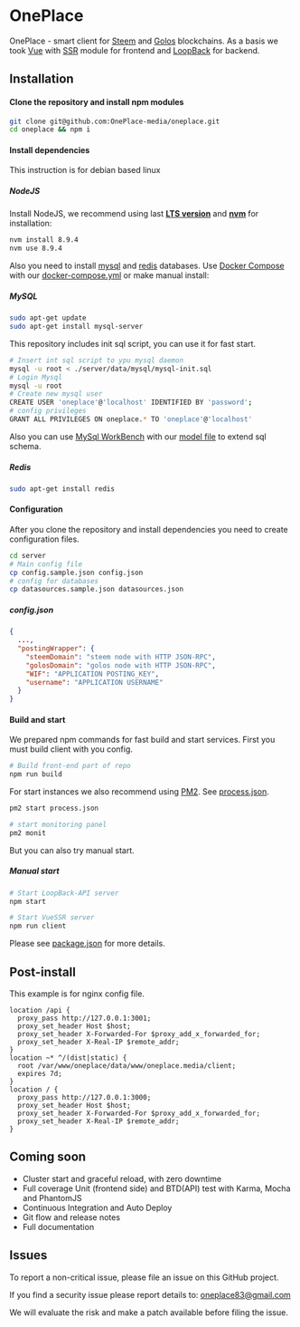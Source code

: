 # OnePlace

OnePlace - smart client for [Steem](https://github.com/steemit/steem) and [Golos](https://github.com/GolosChain/golos) blockchains. As a basis we took [Vue](https://vuejs.org) with [SSR](https://ssr.vuejs.org/en/) module for frontend and [LoopBack](https://loopback.io/) for backend.

## Installation

#### Clone the repository and install npm modules

```bash
git clone git@github.com:OnePlace-media/oneplace.git
cd oneplace && npm i
```

#### Install dependencies
This instruction is for debian based linux

##### NodeJS
Install NodeJS, we recommend using last [**LTS version**](https://nodejs.org/en/) and [**nvm**](https://github.com/creationix/nvm) for installation:

```bash
nvm install 8.9.4
nvm use 8.9.4
```

Also you need to install [mysql](https://www.mysql.com/) and [redis](https://redis.io/download) databases. Use [Docker Compose](https://docs.docker.com/compose/) with our [docker-compose.yml](./docker-compose.yml) or make manual install:

##### MySQL
```bash
sudo apt-get update
sudo apt-get install mysql-server
```

This repository includes init sql script, you can use it for fast start.
```bash
# Insert int sql script to ypu mysql daemon
mysql -u root < ./server/data/mysql/mysql-init.sql
# Login Mysql
mysql -u root
# Create new mysql user
CREATE USER 'oneplace'@'localhost' IDENTIFIED BY 'password';
# config privileges
GRANT ALL PRIVILEGES ON oneplace.* TO 'oneplace'@'localhost'
```

Also you can use [MySql WorkBench](https://www.mysql.com/products/workbench/) with our [model file](./server/data/mysql/wb-model.mwb) to extend sql schema.

##### Redis

```bash
sudo apt-get install redis
```

#### Configuration

After you clone the repository and install dependencies you need to create configuration files.
```bash
cd server
# Main config file
cp config.sample.json config.json
# config for databases
cp datasources.sample.json datasources.json
```

##### config.json
```json
{
  ...,
  "postingWrapper": {
    "steemDomain": "steem node with HTTP JSON-RPC",
    "golosDomain": "golos node with HTTP JSON-RPC",
    "WIF": "APPLICATION POSTING_KEY",
    "username": "APPLICATION USERNAME"
  }
}
```

#### Build and start
We prepared npm commands for fast build and start services. First you must build client with you config.
```bash
# Build front-end part of repo
npm run build
```
For start instances we also recommend using [PM2](http://pm2.keymetrics.io/). See [process.json](./process.json). 

```bash
pm2 start process.json

# start monitoring panel
pm2 monit
```

But you can also try manual start.

##### Manual start

```bash
# Start LoopBack-API server
npm start

# Start VueSSR server
npm run client
```
Please see [package.json](./package.json) for more details.

## Post-install
This example is for nginx config file.
```nginx
location /api {
  proxy_pass http://127.0.0.1:3001;
  proxy_set_header Host $host;
  proxy_set_header X-Forwarded-For $proxy_add_x_forwarded_for;
  proxy_set_header X-Real-IP $remote_addr;
}
location ~* ^/(dist|static) {
  root /var/www/oneplace/data/www/oneplace.media/client;
  expires 7d;
}
location / {
  proxy_pass http://127.0.0.1:3000;
  proxy_set_header Host $host;
  proxy_set_header X-Forwarded-For $proxy_add_x_forwarded_for;
  proxy_set_header X-Real-IP $remote_addr;
}
```
## Coming soon
- Cluster start and graceful reload, with zero downtime
- Full coverage Unit (frontend side) and BTD(API) test with Karma, Mocha and PhantomJS
- Continuous Integration and Auto Deploy
- Git flow and release notes
- Full documentation

## Issues

To report a non-critical issue, please file an issue on this GitHub project.

If you find a security issue please report details to: [oneplace83@gmail.com](mailto:oneplace83@gmail.com)

We will evaluate the risk and make a patch available before filing the issue.
